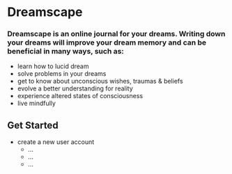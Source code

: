 # Dreamscape

### Dreamscape is an online journal for your dreams. Writing down your dreams will improve your dream memory and can be beneficial in many ways, such as:

- learn how to lucid dream
- solve problems in your dreams
- get to know about unconscious wishes, traumas & beliefs
- evolve a better understanding for reality
- experience altered states of consciousness
- live mindfully

## Get Started

- create a new user account
  - ...
  - ...
  - ...